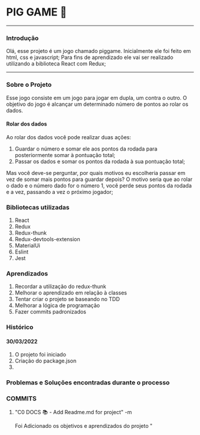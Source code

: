 # PIG GAME :pig:
---------
### Introdução
Olá, esse projeto é um jogo chamado piggame.
Inicialmente ele foi feito em html, css e javascript;
Para fins de aprendizado ele vai ser realizado utilizando a biblioteca React com Redux;

---------

### Sobre o Projeto

Esse jogo consiste em um jogo para jogar em dupla, um contra o outro.
O objetivo do jogo é alcançar um determinado número de pontos ao rolar os dados. 

#### Rolar dos dados

Ao rolar dos dados você pode realizar duas ações:
  1. Guardar o número e somar ele aos pontos da rodada para posteriormente somar à pontuação total;
  2. Passar os dados e somar os pontos da rodada à sua pontuação total;

Mas você deve-se perguntar, por quais motivos eu escolheria passar em vez de somar mais pontos para guardar depois?
O motivo seria que ao rolar o dado e o número dado for o número 1, você perde seus pontos da rodada e a vez, passando a vez
o próximo jogador;

### Bibliotecas utilizadas
  1. React
  2. Redux
  3. Redux-thunk
  4. Redux-devtools-extension
  5. MaterialUi
  6. Eslint 
  7. Jest

### Aprendizados

  1. Recordar a utilização do redux-thunk
  2. Melhorar o aprendizado em relação à classes
  3. Tentar criar o projeto se baseando no TDD
  4. Melhorar a lógica de programação
  5. Fazer commits padronizados 

### Histórico

  #### 30/03/2022
  1. O projeto foi iniciado
  2. Criação do package.json
  3.


### Problemas e Soluções encontradas durante o processo


### COMMITS

 1. "C0 DOCS :books: - Add Readme.md for project" -m 
 
    Foi Adicionado os objetivos e aprendizados do projeto
 "